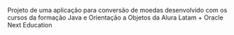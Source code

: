 Projeto de uma aplicação para conversão de moedas desenvolvido com os cursos da formação Java e Orientação a Objetos da Alura Latam + Oracle Next Education
